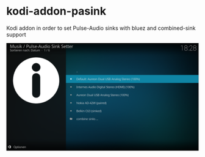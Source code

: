 # kodi-addon-pasink
Kodi addon in order to set Pulse-Audio sinks with bluez and combined-sink support

<img src="plugin.audio.pasink/resources/assets/screen_1_info.png?raw=true">